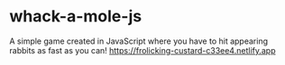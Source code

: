 # whack-a-mole-js

A simple game created in JavaScript where you have to hit appearing rabbits as fast as you can!
https://frolicking-custard-c33ee4.netlify.app
